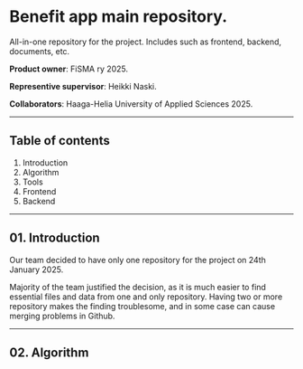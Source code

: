 # Benefit app main repository.
All-in-one repository for the project. Includes such as frontend, backend, documents, etc.

**Product owner**: FiSMA ry 2025.

**Representive supervisor**: Heikki Naski.

**Collaborators**: Haaga-Helia University of Applied Sciences 2025.

---

## Table of contents

01. Introduction
02. Algorithm
03. Tools
04. Frontend
05. Backend

---

## 01. Introduction

Our team decided to have only one repository for the project on 24th January 2025.

Majority of the team justified the decision, as it is much easier
to find essential files and data from one and only repository.
Having two or more repository makes the finding troublesome,
and in some case can cause merging problems in Github.

---

## 02. Algorithm

